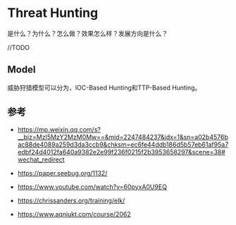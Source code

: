 # Threat Hunting

是什么？为什么？怎么做？效果怎么样？发展方向是什么？

//TODO

## Model

威胁狩猎模型可以分为，IOC-Based Hunting和TTP-Based Hunting。





## 参考

-   https://mp.weixin.qq.com/s?__biz=MzI5MzY2MzM0Mw==&mid=2247484237&idx=1&sn=a02b4576bac88de4089a259d3da3ccb9&chksm=ec6fe44ddb186d5b57eb61af95a7edbf24d4012fa640a9382e2e99f236f0215f2b3953658297&scene=38#wechat_redirect

-   https://paper.seebug.org/1132/

-   https://www.youtube.com/watch?v=60pyxA0U9EQ
-   https://chrissanders.org/training/elk/
-   https://www.aqniukt.com/course/2062